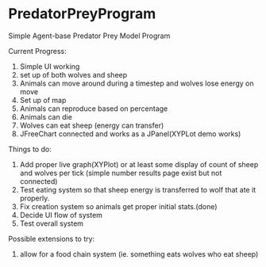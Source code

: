 # PredatorPreyProgram
Simple Agent-base Predator Prey Model Program

Current Progress:
1. Simple UI working
2. set up of both wolves and sheep
3. Animals can move around during a timestep and wolves lose energy on move
4. Set up of map
5. Animals can reproduce based on percentage
6. Animals can die
7. Wolves can eat sheep (energy can transfer)
8. JFreeChart connected and works as a JPanel(XYPLot demo works)

Things to do:
1. Add proper live graph(XYPlot) or at least some display of count of sheep and wolves per tick (simple number results page exist but not connected)
2. Test eating system so that sheep energy is transferred to wolf that ate it properly.
3. Fix creation system so animals get proper initial stats.(done)
5. Decide UI flow of system
4. Test overall system

Possible extensions to try:
1. allow for a food chain system (ie. something eats wolves who eat sheep)
